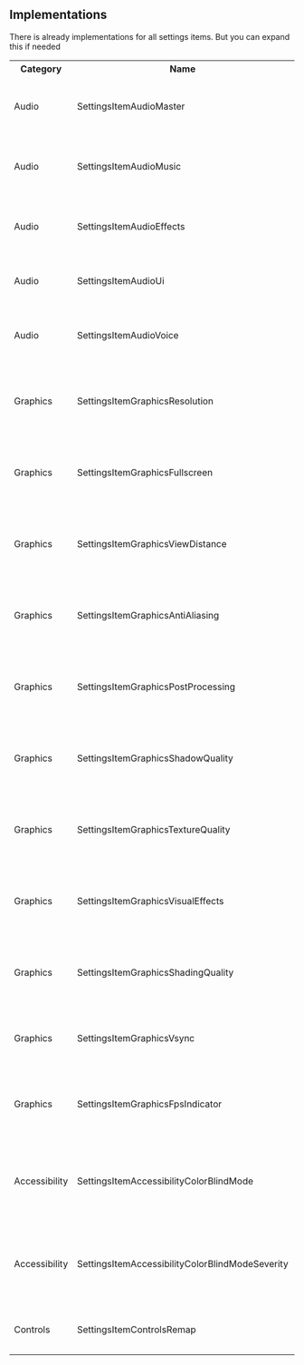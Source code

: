 ## Implementations

There is already implementations for all settings items. But you can expand this if needed
<table>
    <tr>
        <th>Category</th>
        <th>Name</th>
        <th>Description</th>
    </tr>
    <tr>
        <td>Audio</td>
        <td>SettingsItemAudioMaster</td>
        <td>An implementation for the audio master settings item</td>
    </tr>
    <tr>
        <td>Audio</td>
        <td>SettingsItemAudioMusic</td>
        <td>An implementation for the audio music settings item</td>
    </tr>
    <tr>
        <td>Audio</td>
        <td>SettingsItemAudioEffects</td>
        <td>An implementation for the audio effects settings item</td>
    </tr>
    <tr>
        <td>Audio</td>
        <td>SettingsItemAudioUi</td>
        <td>An implementation for the audio UI settings item</td>
    </tr>
    <tr>
        <td>Audio</td>
        <td>SettingsItemAudioVoice</td>
        <td>An implementation for the audio voice settings item</td>
    </tr>
    <tr>
        <td>Graphics</td>
        <td>SettingsItemGraphicsResolution</td>
        <td>An implementation for the graphics resolution settings item</td>
    </tr>
    <tr>
        <td>Graphics</td>
        <td>SettingsItemGraphicsFullscreen</td>
        <td>An implementation for the graphics fullscreen settings item</td>
    </tr>
    <tr>
        <td>Graphics</td>
        <td>SettingsItemGraphicsViewDistance</td>
        <td>An implementation for the graphics view distance settings item</td>
    </tr>
    <tr>
        <td>Graphics</td>
        <td>SettingsItemGraphicsAntiAliasing</td>
        <td>An implementation for the graphics anti-aliasing settings item</td>
    </tr>
    <tr>
        <td>Graphics</td>
        <td>SettingsItemGraphicsPostProcessing</td>
        <td>An implementation for the graphics post processing settings item</td>
    </tr>
    <tr>
        <td>Graphics</td>
        <td>SettingsItemGraphicsShadowQuality</td>
        <td>An implementation for the graphics shadow quality settings item</td>
    </tr>
    <tr>
        <td>Graphics</td>
        <td>SettingsItemGraphicsTextureQuality</td>
        <td>An implementation for the graphics texture quality settings item</td>
    </tr>
    <tr>
        <td>Graphics</td>
        <td>SettingsItemGraphicsVisualEffects</td>
        <td>An implementation for the graphics visual effects settings item</td>
    </tr>
    <tr>
        <td>Graphics</td>
        <td>SettingsItemGraphicsShadingQuality</td>
        <td>An implementation for the graphics shading quality settings item</td>
    </tr>
    <tr>
        <td>Graphics</td>
        <td>SettingsItemGraphicsVsync</td>
        <td>An implementation for the graphics vsync settings item</td>
    </tr>
    <tr>
        <td>Graphics</td>
        <td>SettingsItemGraphicsFpsIndicator</td>
        <td>An implementation for the graphics FPS indicator settings item</td>
    </tr>
    <tr>
        <td>Accessibility</td>
        <td>SettingsItemAccessibilityColorBlindMode</td>
        <td>An implementation for the accessibility color blind mode settings item</td>
    </tr>
    <tr>
        <td>Accessibility</td>
        <td>SettingsItemAccessibilityColorBlindModeSeverity</td>
        <td>An implementation for the accessibility color blind mode severity settings item</td>
    </tr>
    <tr>
        <td>Controls</td>
        <td>SettingsItemControlsRemap</td>
        <td>An implementation for the controls settings item</td>
    </tr>
</table>